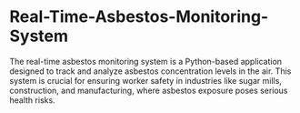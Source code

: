 # Real-Time-Asbestos-Monitoring-System
The real-time asbestos monitoring system is a Python-based application designed to track and analyze asbestos concentration levels in the air. This system is crucial for ensuring worker safety in industries like sugar mills, construction, and manufacturing, where asbestos exposure poses serious health risks. 
